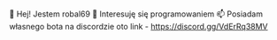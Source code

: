 👋 Hej! Jestem robal69
👀 Interesuję się programowaniem
📫 Posiadam własnego bota na discordzie oto link - https://discord.gg/VdErRq38MV
